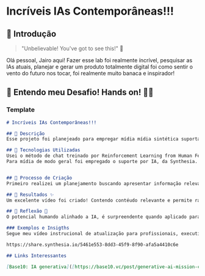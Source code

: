 # Incríveis IAs Contemporâneas!!!

## 🚀 Introdução

> "Unbelievable! You've got to see this!" 👀

Olá pessoal, Jairo aqui! Fazer esse lab foi realmente íncrível, pesquisar as IAs atuais, planejar e gerar um produto totalmente digital foi como sentir o vento do futuro nos tocar, foi realmente muito banaca e inspirador! 

## 🎯 Entendo meu Desafio! Hands on! 💪🔥

### Template

```markdown
# Incríveis IAs Contemporâneas!!!

## 📒 Descrição
Esse projeto foi planejeado para empregar mídia mídia sintética suportada e gerada por IA entre outras IAs complementares.

## 🤖 Tecnologias Utilizadas
Usei o método de chat treinado por Reinforcement Learning from Human Feedback (RLHF), para toda entrada do tipo string.
Para mídia de modo geral foi empregado o suporte por IA, da Synthesia.


## 🧐 Processo de Criação
Primeiro realizei um planejamento buscando apresentar informação relevante e atual sobre o conteúdo do Boot Camp destacando em especial o assunto Amazon Q, alinhado a educação para permitir um rapido aprendizado sobre o assunto, usando então mídia sintética suportada e gerada por IA, permitindo uma experiência de atualização puramente digital via IA.

## 🚀 Resultados ✨
Um excelente vídeo foi criado! Contendo contéudo relevante e permite rápida atualização para os que necessitam de informações precisas e buscam rápida capacitação e insights.

## 💭 Reflexão 🏢
O potencial humando alinhado a IA, é surpreendente quando aplicado para construir, comunicar verdadeiramente e capacitar! As organizações alinhadas as IAs, surpreendem rapidamente!

### Exemplos e Insigths
Segue meu vídeo instrucional de atualização para profissionais, executivos e devs.

https://share.synthesia.io/5461e553-8dd3-45f9-8f90-afa5a4410c6e

## Links Interessantes

[Base10: IA generativa]([https://base10.vc/post/generative-ai-mission-critical/](https://base10.vc/research/generative-ai))

